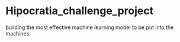 # Hipocratia_challenge_project
  building the most effective machine learning model to be put into the machines
